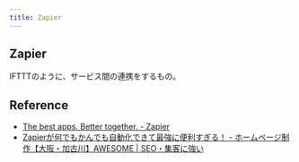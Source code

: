 ```yaml
---
title: Zapier
---
```


## Zapier
IFTTTのように、サービス間の連携をするもの。


## Reference
* [The best apps. Better together. - Zapier](https://zapier.com/)
* [Zapierが何でもかんでも自動化できて最強に便利すぎる！ - ホームページ制作【大阪・加古川】AWESOME | SEO・集客に強い](https://awe-some.net/2016/10/zapier/)

